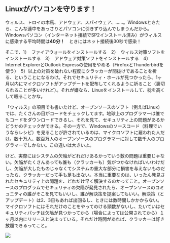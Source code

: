 



<h2>Linuxがパソコンを守ります！</h2>

ウィルス、トロイの木馬、アドウェア、スパイウェア、……。Windowsときたら、こんな連中をあっさりとパソコンに引きずり込んでしまうんだから。Windowsパソコン（インターネット接続でSP2インストール済み）がウィルスに感染する平均時間は<b>40分！</b>　ときにはネット接続後30秒で感染！

そこで、1）　ファイアウォールをインストールする　2）　ウィルス対策ソフトをインストールする　3）　アドウェア対策ソフトをインストールする　4）　Internet ExplorerとOutlook Expressの使用をやめる（FirefoxとThunderbirdを使う）　5）以上の対策を破れない程度にクラッカーが間抜けであることを祈る、ということになるわけ。それでセキュリティ・ホールが見つかったら、1ヶ月以内にマイクロソフトがアップデートを配布してくれるように祈ること（裏切られることが多いけれど）。それが嫌なら、Linuxをインストールして、枕を高くして眠ることかな。

「ウィルス」の項目でも書いたけど、オープンソースのソフト（例えばLinux）では、たくさんの目がコードをチェックしてます。地球上のプログラマーは誰でもコードをダウンロードできるし、それを見て、セキュリティ上の問題があるかどうかのチェックができる。その一方で、Windowsのソースコード（料理でいうならレシピ）を見ることが許されているのは、マイクロソフトに雇われた人だけ。数十万人、数百万人のオープンソースのプログラマーに対して数千人のプログラマーでしかない。この違いは大きいよ。

けど、実際にはシステムの欠陥がどれだけあるかっていう数の問題は重要じゃない。欠陥がたくさんあっても誰も（クラッカーも）気がつかなければいいわけだし、欠陥が大したものじゃなくてシステムの重大な部分に損害を与えないものだったら、クラッカーだって手も足も出ない。本当に重要なのは、いったん発見されたセキュリティ上の問題を、どれだけ早く解決するのかってこと。オープンソースのプログラムでセキュリティの欠陥が発見されたら、オープンソースのコミュニティの誰がそこを見てもいいし、誰が解決策を提案してもいい。解決策（とアップデート）は2、3日もあれば出回るし、ときには数時間しかかからない。マイクロソフトにはそれだけのことをやってのける頭数がないし、たいていはセキュリティパッチは欠陥が見つかってから（場合によっては公開されてから）１ヶ月以内にリリースと決まっている。それだけ時間があれば、クラッカーは好き放題できるってこと。


<img src="Images/security_thumb.png" />




